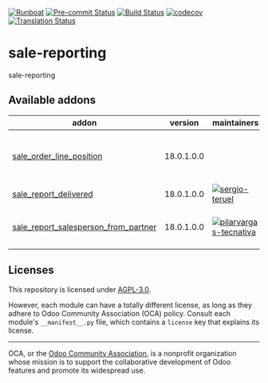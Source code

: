 
[![Runboat](https://img.shields.io/badge/runboat-Try%20me-875A7B.png)](https://runboat.odoo-community.org/builds?repo=OCA/sale-reporting&target_branch=18.0)
[![Pre-commit Status](https://github.com/OCA/sale-reporting/actions/workflows/pre-commit.yml/badge.svg?branch=18.0)](https://github.com/OCA/sale-reporting/actions/workflows/pre-commit.yml?query=branch%3A18.0)
[![Build Status](https://github.com/OCA/sale-reporting/actions/workflows/test.yml/badge.svg?branch=18.0)](https://github.com/OCA/sale-reporting/actions/workflows/test.yml?query=branch%3A18.0)
[![codecov](https://codecov.io/gh/OCA/sale-reporting/branch/18.0/graph/badge.svg)](https://codecov.io/gh/OCA/sale-reporting)
[![Translation Status](https://translation.odoo-community.org/widgets/sale-reporting-18-0/-/svg-badge.svg)](https://translation.odoo-community.org/engage/sale-reporting-18-0/?utm_source=widget)

<!-- /!\ do not modify above this line -->

# sale-reporting

sale-reporting

<!-- /!\ do not modify below this line -->

<!-- prettier-ignore-start -->

[//]: # (addons)

Available addons
----------------
addon | version | maintainers | summary
--- | --- | --- | ---
[sale_order_line_position](sale_order_line_position/) | 18.0.1.0.0 |  | Adds position number on sale order line.
[sale_report_delivered](sale_report_delivered/) | 18.0.1.0.0 | [![sergio-teruel](https://github.com/sergio-teruel.png?size=30px)](https://github.com/sergio-teruel) | Sale Report Delivered
[sale_report_salesperson_from_partner](sale_report_salesperson_from_partner/) | 18.0.1.0.0 | [![pilarvargas-tecnativa](https://github.com/pilarvargas-tecnativa.png?size=30px)](https://github.com/pilarvargas-tecnativa) | Sale Report Salesperson From Partner

[//]: # (end addons)

<!-- prettier-ignore-end -->

## Licenses

This repository is licensed under [AGPL-3.0](LICENSE).

However, each module can have a totally different license, as long as they adhere to Odoo Community Association (OCA)
policy. Consult each module's `__manifest__.py` file, which contains a `license` key
that explains its license.

----
OCA, or the [Odoo Community Association](http://odoo-community.org/), is a nonprofit
organization whose mission is to support the collaborative development of Odoo features
and promote its widespread use.
